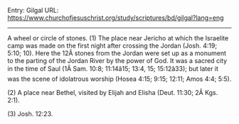 Entry: Gilgal
URL: https://www.churchofjesuschrist.org/study/scriptures/bd/gilgal?lang=eng

---

A wheel or circle of stones. (1) The place near Jericho at which the Israelite camp was made on the first night after crossing the Jordan (Josh. 4:19; 5:10; 10). Here the 12Â stones from the Jordan were set up as a monument to the parting of the Jordan River by the power of God. It was a sacred city in the time of Saul (1Â Sam. 10:8; 11:14â15; 13:4, 15; 15:12â33); but later it was the scene of idolatrous worship (Hosea 4:15; 9:15; 12:11; Amos 4:4; 5:5).

(2) A place near Bethel, visited by Elijah and Elisha (Deut. 11:30; 2Â Kgs. 2:1).

(3) Josh. 12:23.
